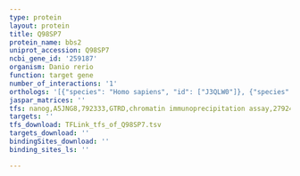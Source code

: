 ```yaml
---
type: protein
layout: protein
title: Q98SP7
protein_name: bbs2
uniprot_accession: Q98SP7
ncbi_gene_id: '259187'
organism: Danio rerio
function: target gene
number_of_interactions: '1'
orthologs: '[{"species": "Homo sapiens", "id": ["J3QLW0"]}, {"species": "Mus musculus", "id": ["<a href=\"/protein/q9cwf6\">Q9CWF6</a>"]}, {"species": "Rattus norvegicus", "id": ["<a href=\"/protein/q99mh9\">Q99MH9</a>"]}, {"species": "Caenorhabditis elegans", "id": ["<a href=\"/protein/q19640\">Q19640</a>"]}]'
jaspar_matrices: ''
tfs: nanog,A5JNG8,792333,GTRD,chromatin immunoprecipitation assay,27924024%5Buid%5D,No
targets: ''
tfs_download: TFLink_tfs_of_Q98SP7.tsv
targets_download: ''
bindingSites_download: ''
binding_sites_ls: ''

---
```

